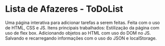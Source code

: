 # Lista de Afazeres - ToDoList
 Uma página interativa para adicionar tarefas a serem feitas. Feita com o uso de HTML, CSS e JS. Itens principais trabalhados: Estilização da página com uso de flex box. Adicionando objetos ao HTML com uso do DOM no JS. Salvando e recarregando informações com o uso do JSON e localStorage.
